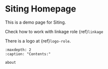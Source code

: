 
# Siting Homepage
This is a demo page for Siting.

Check how to work with linkage role {ref}`linkage`

There is a logo at {ref}`logo-role`.

```{toctree}
:maxdepth: 2
:caption: "Contents:"

about

```
